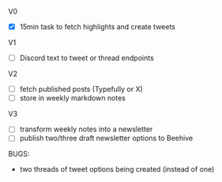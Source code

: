 V0
- [x] 15min task to fetch highlights and create tweets

V1
- [ ] Discord text to tweet or thread endpoints

V2
- [ ] fetch published posts (Typefully or X)
- [ ] store in weekly markdown notes

V3
- [ ] transform weekly notes into a newsletter
- [ ] publish two/three draft newsletter options to Beehive

BUGS:
- two threads of tweet options being created (instead of one)